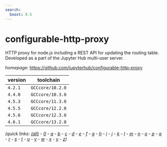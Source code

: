 ```yaml
---
search:
  boost: 0.5
---
```

# configurable-http-proxy

HTTP proxy for node.js including a REST API for updating the routing table.  Developed as a part of the Jupyter Hub multi-user server.

*homepage*: <https://github.com/jupyterhub/configurable-http-proxy>

version | toolchain
--------|----------
``4.2.1`` | ``GCCcore/10.2.0``
``4.4.0`` | ``GCCcore/10.3.0``
``4.5.3`` | ``GCCcore/11.3.0``
``4.5.5`` | ``GCCcore/12.2.0``
``4.5.6`` | ``GCCcore/12.3.0``
``4.6.1`` | ``GCCcore/13.2.0``


*(quick links: [(all)](../index.md) - [0](../0/index.md) - [a](../a/index.md) - [b](../b/index.md) - [c](../c/index.md) - [d](../d/index.md) - [e](../e/index.md) - [f](../f/index.md) - [g](../g/index.md) - [h](../h/index.md) - [i](../i/index.md) - [j](../j/index.md) - [k](../k/index.md) - [l](../l/index.md) - [m](../m/index.md) - [n](../n/index.md) - [o](../o/index.md) - [p](../p/index.md) - [q](../q/index.md) - [r](../r/index.md) - [s](../s/index.md) - [t](../t/index.md) - [u](../u/index.md) - [v](../v/index.md) - [w](../w/index.md) - [x](../x/index.md) - [y](../y/index.md) - [z](../z/index.md))*

